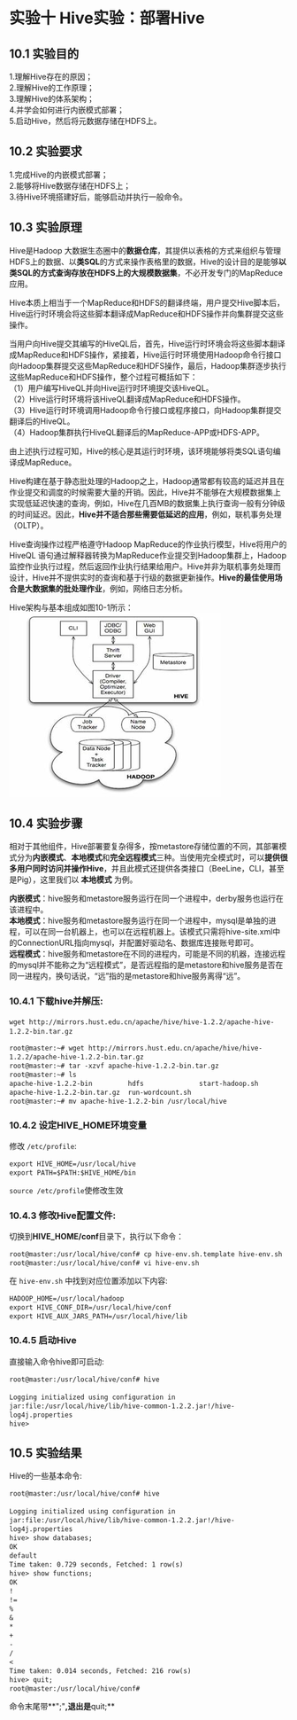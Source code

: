 ﻿#  实验十 Hive实验：部署Hive

## 10.1 实验目的
1.理解Hive存在的原因；  
2.理解Hive的工作原理；  
3.理解Hive的体系架构；  
4.并学会如何进行内嵌模式部署；  
5.启动Hive，然后将元数据存储在HDFS上。

## 10.2 实验要求
1.完成Hive的内嵌模式部署；  
2.能够将Hive数据存储在HDFS上；  
3.待Hive环境搭建好后，能够启动并执行一般命令。

## 10.3 实验原理
Hive是Hadoop 大数据生态圈中的**数据仓库**，其提供以表格的方式来组织与管理HDFS上的数据、以**类SQL**的方式来操作表格里的数据，Hive的设计目的是能够**以类SQL的方式查询存放在HDFS上的大规模数据集**，不必开发专门的MapReduce应用。  

Hive本质上相当于一个MapReduce和HDFS的翻译终端，用户提交Hive脚本后，Hive运行时环境会将这些脚本翻译成MapReduce和HDFS操作并向集群提交这些操作。  

当用户向Hive提交其编写的HiveQL后，首先，Hive运行时环境会将这些脚本翻译成MapReduce和HDFS操作，紧接着，Hive运行时环境使用Hadoop命令行接口向Hadoop集群提交这些MapReduce和HDFS操作，最后，Hadoop集群逐步执行这些MapReduce和HDFS操作，整个过程可概括如下：  
（1）用户编写HiveQL并向Hive运行时环境提交该HiveQL。  
（2）Hive运行时环境将该HiveQL翻译成MapReduce和HDFS操作。  
（3）Hive运行时环境调用Hadoop命令行接口或程序接口，向Hadoop集群提交翻译后的HiveQL。  
（4）Hadoop集群执行HiveQL翻译后的MapReduce-APP或HDFS-APP。  

由上述执行过程可知，Hive的核心是其运行时环境，该环境能够将类SQL语句编译成MapReduce。  

Hive构建在基于静态批处理的Hadoop之上，Hadoop通常都有较高的延迟并且在作业提交和调度的时候需要大量的开销。因此，Hive并不能够在大规模数据集上实现低延迟快速的查询，例如，Hive在几百MB的数据集上执行查询一般有分钟级的时间延迟。因此，**Hive并不适合那些需要低延迟的应用**，例如，联机事务处理（OLTP）。

Hive查询操作过程严格遵守Hadoop MapReduce的作业执行模型，Hive将用户的HiveQL 语句通过解释器转换为MapReduce作业提交到Hadoop集群上，Hadoop监控作业执行过程，然后返回作业执行结果给用户。Hive并非为联机事务处理而设计，Hive并不提供实时的查询和基于行级的数据更新操作。**Hive的最佳使用场合是大数据集的批处理作业**，例如，网络日志分析。  

Hive架构与基本组成如图10-1所示：  
![图](./images/10-1.jpg)

## 10.4 实验步骤
相对于其他组件，Hive部署要复杂得多，按metastore存储位置的不同，其部署模式分为**内嵌模式**、**本地模式**和**完全远程模式**三种。当使用完全模式时，可以**提供很多用户同时访问并操作Hive**，并且此模式还提供各类接口（BeeLine，CLI，甚至是Pig），这里我们以 **本地模式** 为例。

**内嵌模式**：hive服务和metastore服务运行在同一个进程中，derby服务也运行在该进程中。  
**本地模式**：hive服务和metastore服务运行在同一个进程中，mysql是单独的进程，可以在同一台机器上，也可以在远程机器上。该模式只需将hive-site.xml中的ConnectionURL指向mysql，并配置好驱动名、数据库连接账号即可。  
**远程模式**：hive服务和metastore在不同的进程内，可能是不同的机器，连接远程的mysql并不能称之为“远程模式”，是否远程指的是metastore和hive服务是否在同一进程内，换句话说，“远”指的是metastore和hive服务离得“远”。

### 10.4.1 下载hive并解压:
`wget http://mirrors.hust.edu.cn/apache/hive/hive-1.2.2/apache-hive-1.2.2-bin.tar.gz`

```
root@master:~# wget http://mirrors.hust.edu.cn/apache/hive/hive-1.2.2/apache-hive-1.2.2-bin.tar.gz
root@master:~# tar -xzvf apache-hive-1.2.2-bin.tar.gz 
root@master:~# ls
apache-hive-1.2.2-bin         hdfs              start-hadoop.sh
apache-hive-1.2.2-bin.tar.gz  run-wordcount.sh
root@master:~# mv apache-hive-1.2.2-bin /usr/local/hive
```

### 10.4.2 设定HIVE_HOME环境变量

修改 `/etc/profile`:  
```
export HIVE_HOME=/usr/local/hive
export PATH=$PATH:$HIVE_HOME/bin
```
`source /etc/profile`使修改生效

### 10.4.3 修改Hive配置文件:  
切换到**HIVE_HOME/conf**目录下，执行以下命令：
```
root@master:/usr/local/hive/conf# cp hive-env.sh.template hive-env.sh 
root@master:/usr/local/hive/conf# vi hive-env.sh
```

在 `hive-env.sh` 中找到对应位置添加以下内容:
```
HADOOP_HOME=/usr/local/hadoop
export HIVE_CONF_DIR=/usr/local/hive/conf
export HIVE_AUX_JARS_PATH=/usr/local/hive/lib
```

### 10.4.5 启动Hive
直接输入命令hive即可启动:
```
root@master:/usr/local/hive/conf# hive

Logging initialized using configuration in jar:file:/usr/local/hive/lib/hive-common-1.2.2.jar!/hive-log4j.properties
hive> 
```

## 10.5 实验结果
Hive的一些基本命令:  
```
root@master:/usr/local/hive/conf# hive

Logging initialized using configuration in jar:file:/usr/local/hive/lib/hive-common-1.2.2.jar!/hive-log4j.properties
hive> show databases;
OK
default
Time taken: 0.729 seconds, Fetched: 1 row(s)
hive> show functions;
OK
!
!=
%
&
*
+
-
/
<
Time taken: 0.014 seconds, Fetched: 216 row(s)
hive> quit;
root@master:/usr/local/hive/conf# 
```

命令末尾带**";"**,退出是**quit;**


